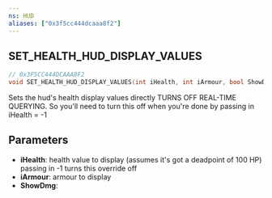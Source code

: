 ```yaml
---
ns: HUD
aliases: ["0x3f5cc444dcaaa8f2"]
---
```

## SET_HEALTH_HUD_DISPLAY_VALUES

```c
// 0x3F5CC444DCAAA8F2
void SET_HEALTH_HUD_DISPLAY_VALUES(int iHealth, int iArmour, bool ShowDmg);
```

Sets the hud's health display values directly TURNS OFF REAL-TIME QUERYING. So you'll need to turn this off when you're done by passing in iHealth = -1


## Parameters
* **iHealth**: health value to display (assumes it's got a deadpoint of 100 HP) passing in -1 turns this override off
* **iArmour**: armour to display
* **ShowDmg**: 
